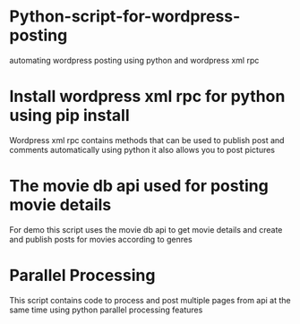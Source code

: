 # Python-script-for-wordpress-posting
automating wordpress posting using python and wordpress xml rpc
# Install wordpress xml rpc for python using pip install 
Wordpress xml rpc contains methods that can be used to publish post and comments automatically using python it also allows you to post pictures 
# The movie db api used for posting movie details
For demo this script uses the movie db api to get movie details and create and publish posts for movies according to genres
# Parallel Processing
This script contains code to process and post multiple pages from api at the same time using python parallel processing features
